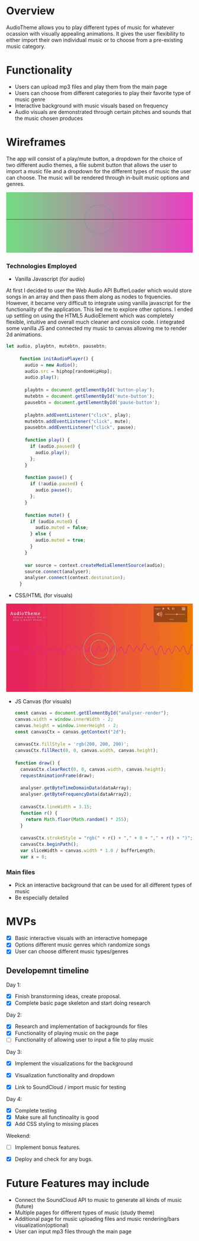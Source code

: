 # Overview

AudioTheme allows you to play different types of music for whatever ocassion with visually appealing animations. It gives the user flexibility to either import their own individual music or to choose from a pre-existing music category. 

# Functionality
   * Users can upload mp3 files and play them from the main page
   * Users can choose from different categories to play their favorite type of music genre
   * Interactive background with music visuals based on frequency
   * Audio visuals are demonstrated through certain pitches and sounds that the music chosen produces

# Wireframes
The app will consist of a play/mute button, a dropdown for the choice of two different audio themes, a file submit button that allows the user to import a music file and a dropdown for the different types of music the user can choose. The music will be rendered through in-built music options and genres. 

<img src="./assets/images/ss5.png">

### Technologies Employed
 * Vanilla Javascript (for audio)

At first I decided to user the Web Audio API BufferLoader which would store songs in an array and then pass them along as nodes to frquencies. However, it became very difficult to integrate using vanilla javascript for the functionality of the application. This led me to explore other options. I ended up settling on using the HTML5 AudioElement which was completely flexible, intuitive and overall much cleaner and consice code. I integrated some vanilla JS and connected my music to canvas allowing me to render 2d animations. 

 ```javascript
 let audio, playbtn, mutebtn, pausebtn;

      function initAudioPlayer() {
        audio = new Audio();
        audio.src = hiphop[randomHipHop];
        audio.play();

        playbtn = document.getElementById('button-play');
        mutebtn = document.getElementById('mute-button');
        pausebtn = document.getElementById('pause-button');

        playbtn.addEventListener("click", play);
        mutebtn.addEventListener("click", mute);
        pausebtn.addEventListener("click", pause);

        function play() {
          if (audio.paused) {
            audio.play();
          };
        }

        function pause() {
          if (!audio.paused) {
            audio.pause();
          };
        }

        function mute() {
          if (audio.muted) {
            audio.muted = false;
          } else {
            audio.muted = true;
          }
        }

        var source = context.createMediaElementSource(audio);
        source.connect(analyser);
        analyser.connect(context.destination);
      }
 ```
 * CSS/HTML (for visuals)

![](/assets/images/audioTheme.gif)

 * JS Canvas (for visuals)
    ```javascript
    const canvas = document.getElementById("analyser-render");
    canvas.width = window.innerWidth - 2;
    canvas.height = window.innerHeight - 2;
    const canvasCtx = canvas.getContext("2d");

    canvasCtx.fillStyle = 'rgb(200, 200, 200)';
    canvasCtx.fillRect(0, 0, canvas.width, canvas.height);

    function draw() {
      canvasCtx.clearRect(0, 0, canvas.width, canvas.height);
      requestAnimationFrame(draw);

      analyser.getByteTimeDomainData(dataArray);
      analyser.getByteFrequencyData(dataArray2);

      canvasCtx.lineWidth = 3.15;
      function r() {
        return Math.floor(Math.random() * 255);
      }

      canvasCtx.strokeStyle = "rgb(" + r() + "," + 0 + "," + r() + ")";
      canvasCtx.beginPath();
      var sliceWidth = canvas.width * 1.0 / bufferLength;
      var x = 0;
     ``` 

### Main files
 * Pick an interactive background that can be used for all different types of music
 * Be especially detailed

# MVPs
 * [X] Basic interactive visuals with an interactive homepage
 * [X] Options different music genres which randomize songs
 * [X] User can choose different music types/genres

## Developemnt timeline

Day 1:
 * [X] Finish branstorming ideas, create proposal.
 * [X] Complete basic page skeleton and start doing research
 
Day 2:
 * [X] Research and implementation of backgrounds for files
 * [X] Functionality of playing music on the page
 * [ ] Functionality of allowing user to input a file to play music

Day 3:
 * [X] Implement the visualizations for the background
 * [X] Visualization functionality and dropdown
 * [X] Link to SoundCloud / import music for testing

 
Day 4:
 * [X] Complete testing 
 * [X] Make sure all functinoality is good
 * [X] Add CSS styling to missing places
 
Weekend:
 * [ ] Implement bonus features.
 * [X] Deploy and check for any bugs.
 
 
# Future Features may include
 * Connect the SoundCloud API to music to generate all kinds of music (future)
 * Multiple pages for different types of music (study theme)
 * Additional page for music uploading files and music rendering/bars visualization(optional)
 * User can input mp3 files through the main page

